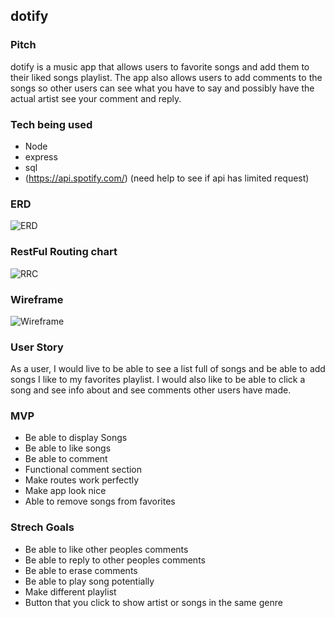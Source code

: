 ## dotify

### Pitch

dotify is a music app that allows users to favorite songs and add them to their liked songs playlist. The app also allows users to add comments to the songs so other users can see what you have to say and possibly have the actual artist see your comment and reply. 

### Tech being used

* Node 
* express
* sql
* (https://api.spotify.com/) (need help to see if api has limited request)

### ERD
![ERD](https://imgur.com/J2ZrLSX.png)

### RestFul Routing chart
![RRC](https://imgur.com/4Ztng3M.png)

### Wireframe
![Wireframe](https://imgur.com/IUL0M0i.png)

### User Story 

As a user, I would live to be able to see a list full of songs and be able to add songs I like to my favorites playlist. I would also like to be able to click a song and see info about and see comments other users have made.

### MVP 

* Be able to display Songs
* Be able to like songs
* Be able to comment
* Functional comment section
* Make routes work perfectly
* Make app look nice
* Able to remove songs from favorites

### Strech Goals

* Be able to like other peoples comments
* Be able to reply to other peoples comments
* Be able to erase comments
* Be able to play song potentially
* Make different playlist
* Button that you click to show artist or songs in the same genre
